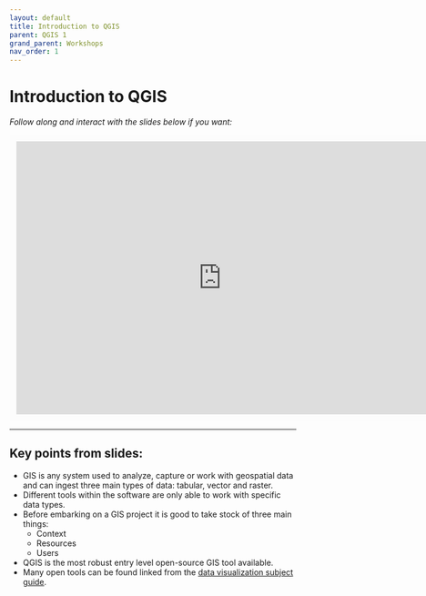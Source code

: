 ```yaml
---
layout: default
title: Introduction to QGIS
parent: QGIS 1
grand_parent: Workshops
nav_order: 1
---
```


# Introduction to QGIS

*Follow along and interact with the slides below if you want:*
<br>

<iframe width="720" height="480" frameborder="0" marginheight="0" marginwidth="0" style="border:12px solid  #fcfcfc" src="https://meginwinnipeg.github.io/slides/qgis_s2021.html"></iframe>

<hr>

## Key points from slides:
- GIS is any system used to analyze, capture or work with geospatial data and can ingest three main types of data: tabular, vector and raster.  
- Different tools within the software are only able to work with specific data types.  
- Before embarking on a GIS project it is good to take stock of three main things: 
	- Context
	- Resources
	- Users  
- QGIS is the most robust entry level open-source GIS tool available.
- Many open tools can be found linked from the [data visualization subject guide](https://libguides.lib.umanitoba.ca/viz).  

